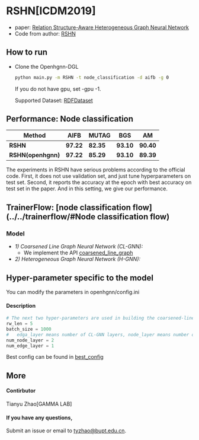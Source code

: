# RSHN[ICDM2019]

-   paper: [Relation Structure-Aware Heterogeneous Graph Neural Network](https://ieeexplore.ieee.org/abstract/document/8970828)
-   Code from author: [RSHN](https://github.com/CheriseZhu/RSHN)

## How to run

- Clone the Openhgnn-DGL

  ```bash
  python main.py -m RSHN -t node_classification -d aifb -g 0
  ```

  If you do not have gpu, set -gpu -1.

  Supported Dataset: [RDFDataset](../../dataset/#RDF_NodeCLassification)

## Performance: Node classification

| Method             | AIFB      | MUTAG     | BGS       | AM        |
| ------------------ | --------- | --------- | --------- | --------- |
| **RSHN**           | **97.22** | **82.35** | **93.10** | **90.40** |
| **RSHN(openhgnn)** | **97.22** | **85.29** | **93.10** | **89.39** |

The experiments in RSHN have serious problems according to the official code. First, it does not use validation set, and just tune hyperparameters on test set. Second, it reports the accuracy at the epoch with best accuracy on test set in the paper. And in this setting, we give our performance.

## TrainerFlow: [node classification flow](../../trainerflow/#Node classification flow)

### Model

- *1) Coarsened Line Graph Neural Network (CL-GNN):*
  - We implement the API [coarsened_line_graph](../../sampler/RSHN_sampler.py)
- *2) Heterogeneous Graph Neural Network (H-GNN):*

## Hyper-parameter specific to the model

You can modify the parameters in openhgnn/config.ini

#### Description

```python
# The next two hyper-parameters are used in building the coarsened-line graph.
rw_len = 5
batch_size = 1000
#	edga_layer means number of CL-GNN layers, node_layer means number of H-GNN layers
num_node_layer = 2
num_edge_layer = 1
```

Best config can be found in [best_config](../../utils/best_config.py)

## More

#### Contirbutor

Tianyu Zhao[GAMMA LAB]

#### If you have any questions,

Submit an issue or email to [tyzhao@bupt.edu.cn](mailto:tyzhao@bupt.edu.cn).